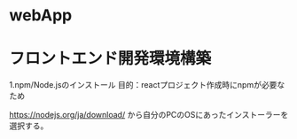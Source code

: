 # webApp

# フロントエンド開発環境構築
1.npm/Node.jsのインストール
目的：reactプロジェクト作成時にnpmが必要なため

https://nodejs.org/ja/download/
から自分のPCのOSにあったインストーラーを選択する。


